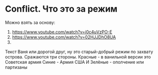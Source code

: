 # Conflict. Что это за режим
Можно взять за основу:
1. https://www.youtube.com/watch?v=i0c4uVzPO-E
2. https://www.youtube.com/watch?v=02HJJDhO8UA
3. 

Текст
Ваня или дорогой друг, ну это старый-добрый режим по захвату острова.
Сражаются три стороны.
Красные - в ванильной версии это Советская армия
Синие - Армия США
И Зелёные - ополчение или партизаны
